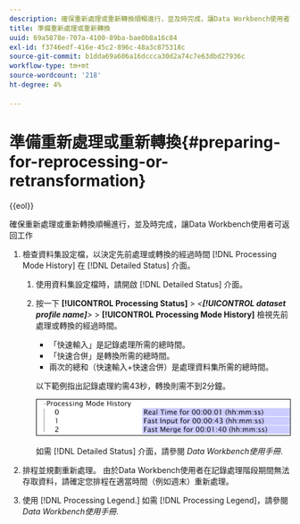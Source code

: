 ```yaml
---
description: 確保重新處理或重新轉換順暢進行，並及時完成，讓Data Workbench使用者可返回工作
title: 準備重新處理或重新轉換
uuid: 69a5878e-707a-4100-89ba-bae0b8a16c84
exl-id: f3746edf-416e-45c2-896c-48a3c875318c
source-git-commit: b1dda69a606a16dccca30d2a74c7e63dbd27936c
workflow-type: tm+mt
source-wordcount: '218'
ht-degree: 4%

---
```


# 準備重新處理或重新轉換{#preparing-for-reprocessing-or-retransformation}

{{eol}}

確保重新處理或重新轉換順暢進行，並及時完成，讓Data Workbench使用者可返回工作

1. 檢查資料集設定檔，以決定先前處理或轉換的經過時間 [!DNL Processing Mode History] 在 [!DNL Detailed Status] 介面。

   1. 使用資料集設定檔時，請開啟 [!DNL Detailed Status] 介面。
   1. 按一下 **[!UICONTROL Processing Status]** > *&lt;**[!UICONTROL dataset profile name]**>* > **[!UICONTROL Processing Mode History]** 檢視先前處理或轉換的經過時間。

      * 「快速輸入」是記錄處理所需的總時間。
      * 「快速合併」是轉換所需的總時間。
      * 兩次的總和（快速輸入+快速合併）是處理資料集所需的總時間。

      以下範例指出記錄處理約需43秒，轉換則需不到2分鐘。

      ![](assets/vis_DetailedStatus_ProcessingModeHistory.png)

      如需 [!DNL Detailed Status] 介面，請參閱 *Data Workbench使用手冊*.


1. 排程並規劃重新處理。 由於Data Workbench使用者在記錄處理階段期間無法存取資料，請確定您排程在適當時間（例如週末）重新處理。
1. 使用 [!DNL Processing Legend.] 如需 [!DNL Processing Legend]，請參閱 *Data Workbench使用手冊*.
